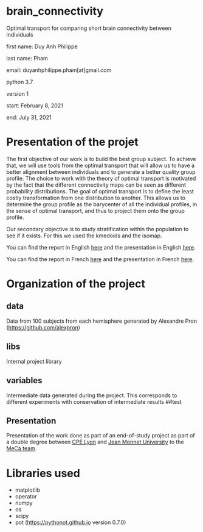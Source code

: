 # brain_connectivity
Optimal transport for comparing short brain connectivity between individuals

first name: Duy Anh Philippe

last name: Pham

email: duyanhphilippe.pham[at]gmail.com


python 3.7

version 1

start: February 8, 2021

end: July 31, 2021

# Presentation of the projet
The first objective of our work is to build the best group subject. To achieve that, we will use tools from the optimal transport that will allow us to have a better alignment between individuals
and to generate a better quality group profile. The choice to work with the theory of optimal transport is motivated by the fact that the different connectivity maps can be seen as different
probability distributions. The goal of optimal transport is to define the least costly transformation from one distribution to another. 
This allows us to determine the group profile as the barycenter of all the individual profiles, in the sense of optimal transport, and thus to project
them onto the group profile.

Our secondary objective is to study stratification within the population to see if it exists. For this we used the kmedoids and the isomap.

You can find the report in English [here](https://github.com/Daphilippe/brain_connectivity/blob/main/Presentation/english%20report.pdf) and the presentation in English [here](https://github.com/Daphilippe/brain_connectivity/blob/main/Presentation/english%20presentation.pdf).

You can find the report in French [here](https://github.com/Daphilippe/brain_connectivity/blob/main/Presentation/rapport%20français.pdf) and the presentation in French [here](https://github.com/Daphilippe/brain_connectivity/blob/main/Presentation/présentation%20français.pdf).

# Organization of the project
## data
Data from 100 subjects from each hemisphere generated by Alexandre Pron (https://github.com/alexpron)
## libs
Internal project library
## variables
Intermediate data generated during the project. 
This corresponds to different experiments with conservation of intermediate results
##test

## Presentation
Presentation of the work done as part of an end-of-study project as part of a double degree 
between [CPE Lyon](](https://www.cpe.fr/en/)) and [Jean Monnet University](https://mldm.univ-st-etienne.fr) to the [MeCa team](https://meca-brain.org).

# Libraries used
* matplotlib 
* operator
* numpy
* os
* scipy
* pot (https://pythonot.github.io version 0.7.0)